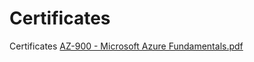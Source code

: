 # Certificates
Certificates
[AZ-900 - Microsoft Azure Fundamentals.pdf](https://github.com/Marwan-Mohd-Ismail/Certificates/files/6394969/AZ-900.-.Microsoft.Azure.Fundamentals.pdf)
